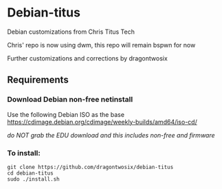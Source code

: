 # Debian-titus
Debian customizations from Chris Titus Tech

Chris' repo is now using dwm, this repo will remain bspwn for now

Further customizations and corrections by dragontwosix
 
## Requirements

### Download Debian non-free netinstall

Use the following Debian ISO as the base <https://cdimage.debian.org/cdimage/weekly-builds/amd64/iso-cd/>

*do NOT grab the EDU download and this includes non-free and firmware*
### To install:

```
git clone https://github.com/dragontwosix/debian-titus
cd debian-titus
sudo ./install.sh
```

